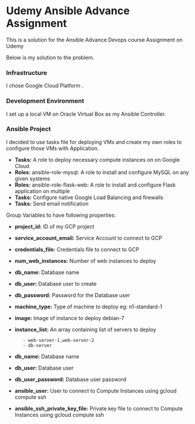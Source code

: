 # Udemy Ansible Advance Assignment

This is a solution for the Ansible Advance Devops course Assignment on Udemy

Below is my solution to the problem. 

### Infrastructure 
 
I chose Google Cloud Platform .

### Development Environment

I set up a local VM on Oracle Virtual Box as my Ansible Controller.

### Ansible Project

I decided to use tasks file for deploying VMs and create my own roles to configure those VMs with Application.

- **Tasks:** A role to deploy necessary compute instances on on Google Cloud
- **Roles:** ansible-role-mysql: A role to install and configure MySQL on any given systems
- **Roles:** ansible-role-flask-web: A role to install and configure Flask application on multiple 
- **Tasks:** Configure native Google Load Balancing and firewalls
- **Tasks:** Send email notification

Group Variables to have following properties:

- **project_id:**  ID of my GCP project
- **service_account_email:**  Service Account to connect to GCP
- **credentials_file:**  Credentials file to connect to GCP
- **num_web_instances:**  Number of web instances to deploy
- **db_name:** Database name
- **db_user:** Database user to create
- **db_password:** Password for the Database user
- **machine_type:** Type of machine to deploy eg: n1-standard-1  
- **image:** Image of instance to deploy debian-7
- **instance_list:** An array containing list of servers to deploy
    
         - web-server-1,web-server-2
         - db-server
- **db_name:** Database name
- **db_user:** Database user
- **db_user_password:** Database user password
- **ansible_user:** User to connect to Compute Instances using gcloud compute ssh
- **ansible_ssh_private_key_file:** Private key file to connect to Compute Instances using gcloud compute ssh
